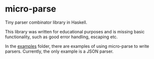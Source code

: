# micro-parse

Tiny parser combinator library in Haskell.

This library was written for educational purposes and is
missing basic functionality, such as good error handling, escaping etc.

In the [examples](https://github.com/nikos-alexandris/micro-parse/tree/main/examples) folder, there are examples of using micro-parse to write parsers. Currently, the only example is a JSON parser.